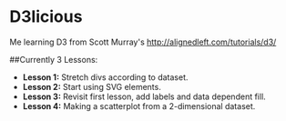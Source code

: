 # D3licious
Me learning D3 from Scott Murray's http://alignedleft.com/tutorials/d3/

##Currently 3 Lessons:

- **Lesson 1:** Stretch divs according to dataset.
- **Lesson 2:** Start using SVG elements.
- **Lesson 3:** Revisit first lesson, add labels and data dependent fill.
- **Lesson 4:** Making a scatterplot from a 2-dimensional dataset.
